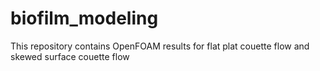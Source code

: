# biofilm_modeling
This repository contains OpenFOAM results for flat plat couette flow and skewed surface couette flow
